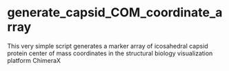 # generate_capsid_COM_coordinate_array
This very simple script generates a marker array of icosahedral capsid protein center of mass coordinates in the structural biology visualization platform ChimeraX
